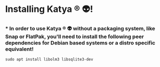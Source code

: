 # Installing Katya ® 👽!

### * In order to use Katya ® 👽 without a packaging system, like Snap or FlatPak, you'll need to install the following peer dependencies for Debian based systems or a distro specific equivalent!

```sudo apt install libolm3 libsqlite3-dev```
